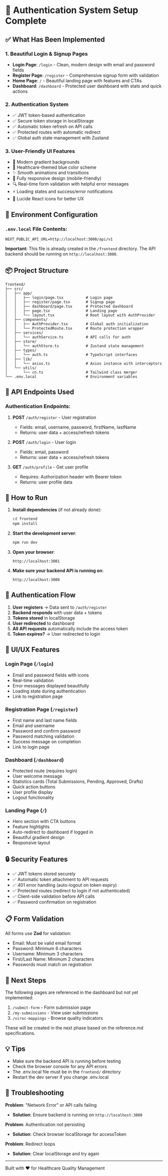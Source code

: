 # 🚀 Authentication System Setup Complete

## ✅ What Has Been Implemented

### 1. **Beautiful Login & Signup Pages**
- **Login Page**: `/login` - Clean, modern design with email and password fields
- **Register Page**: `/register` - Comprehensive signup form with validation
- **Home Page**: `/` - Beautiful landing page with features and CTAs
- **Dashboard**: `/dashboard` - Protected user dashboard with stats and quick actions

### 2. **Authentication System**
- ✅ JWT token-based authentication
- ✅ Secure token storage in localStorage
- ✅ Automatic token refresh on API calls
- ✅ Protected routes with automatic redirect
- ✅ Global auth state management with Zustand

### 3. **User-Friendly UI Features**
- 🎨 Modern gradient backgrounds
- 💙 Healthcare-themed blue color scheme
- ✨ Smooth animations and transitions
- 📱 Fully responsive design (mobile-friendly)
- 🔍 Real-time form validation with helpful error messages
- ⚡ Loading states and success/error notifications
- 🎯 Lucide React icons for better UX

## 🔧 Environment Configuration

### `.env.local` File Contents:
```env
NEXT_PUBLIC_API_URL=http://localhost:3000/api/v1
```

**Important**: This file is already created in the `/frontend` directory. The API backend should be running on `http://localhost:3000`.

## 📦 Project Structure

```
frontend/
├── src/
│   ├── app/
│   │   ├── login/page.tsx          # Login page
│   │   ├── register/page.tsx       # Signup page
│   │   ├── dashboard/page.tsx      # Protected dashboard
│   │   ├── page.tsx                # Landing page
│   │   └── layout.tsx              # Root layout with AuthProvider
│   ├── components/
│   │   ├── AuthProvider.tsx        # Global auth initialization
│   │   └── ProtectedRoute.tsx      # Route protection wrapper
│   ├── services/
│   │   └── authService.ts          # API calls for auth
│   ├── store/
│   │   └── authStore.ts            # Zustand state management
│   ├── types/
│   │   └── auth.ts                 # TypeScript interfaces
│   ├── lib/
│   │   └── axios.ts                # Axios instance with interceptors
│   └── utils/
│       └── cn.ts                   # Tailwind class merger
└── .env.local                      # Environment variables
```

## 🎯 API Endpoints Used

### Authentication Endpoints:
1. **POST** `/auth/register` - User registration
   - Fields: email, username, password, firstName, lastName
   - Returns: user data + access/refresh tokens

2. **POST** `/auth/login` - User login
   - Fields: email, password
   - Returns: user data + access/refresh tokens

3. **GET** `/auth/profile` - Get user profile
   - Requires: Authorization header with Bearer token
   - Returns: user profile data

## 🚀 How to Run

1. **Install dependencies** (if not already done):
   ```bash
   cd frontend
   npm install
   ```

2. **Start the development server**:
   ```bash
   npm run dev
   ```

3. **Open your browser**:
   ```
   http://localhost:3001
   ```

4. **Make sure your backend API is running on**:
   ```
   http://localhost:3000
   ```

## 🔐 Authentication Flow

1. **User registers** → Data sent to `/auth/register`
2. **Backend responds** with user data + tokens
3. **Tokens stored** in localStorage
4. **User redirected** to dashboard
5. **All API requests** automatically include the access token
6. **Token expires?** → User redirected to login

## 🎨 UI/UX Features

### Login Page (`/login`)
- Email and password fields with icons
- Real-time validation
- Error messages displayed beautifully
- Loading state during authentication
- Link to registration page

### Registration Page (`/register`)
- First name and last name fields
- Email and username
- Password and confirm password
- Password matching validation
- Success message on completion
- Link to login page

### Dashboard (`/dashboard`)
- Protected route (requires login)
- User welcome message
- Statistics cards (Total Submissions, Pending, Approved, Drafts)
- Quick action buttons
- User profile display
- Logout functionality

### Landing Page (`/`)
- Hero section with CTA buttons
- Feature highlights
- Auto-redirect to dashboard if logged in
- Beautiful gradient design
- Responsive layout

## 🔒 Security Features

- ✅ JWT tokens stored securely
- ✅ Automatic token attachment to API requests
- ✅ 401 error handling (auto-logout on token expiry)
- ✅ Protected routes (redirect to login if not authenticated)
- ✅ Client-side validation before API calls
- ✅ Password confirmation on registration

## 📋 Form Validation

All forms use **Zod** for validation:
- Email: Must be valid email format
- Password: Minimum 6 characters
- Username: Minimum 3 characters
- First/Last Name: Minimum 2 characters
- Passwords must match on registration

## 🎯 Next Steps

The following pages are referenced in the dashboard but not yet implemented:
1. `/submit-form` - Form submission page
2. `/my-submissions` - View user submissions
3. `/viroc-mappings` - Browse quality indicators

These will be created in the next phase based on the reference.md specifications.

## 💡 Tips

- Make sure the backend API is running before testing
- Check the browser console for any API errors
- The .env.local file must be in the `frontend/` directory
- Restart the dev server if you change .env.local

## 🐛 Troubleshooting

**Problem**: "Network Error" or API calls failing
- **Solution**: Ensure backend is running on `http://localhost:3000`

**Problem**: Authentication not persisting
- **Solution**: Check browser localStorage for accessToken

**Problem**: Redirect loops
- **Solution**: Clear localStorage and try again

---

Built with ❤️ for Healthcare Quality Management 